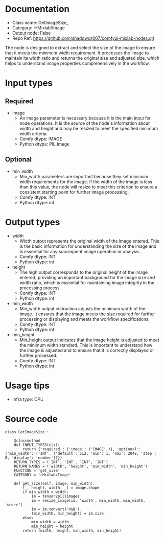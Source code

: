 # Documentation
- Class name: GetImageSize_
- Category: ♾️Mixlab/Image
- Output node: False
- Repo Ref: https://github.com/shadowcz007/comfyui-mixlab-nodes.git

The node is designed to extract and select the size of the image to ensure that it meets the minimum width requirement. It processes the image to maintain its width ratio and returns the original size and adjusted size, which helps to understand image properties comprehensively in the workflow.

# Input types
## Required
- image
    - An image parameter is necessary because it is the main input for node operations. It is the source of the node's information about width and height and may be resized to meet the specified minimum width criteria.
    - Comfy dtype: IMAGE
    - Python dtype: PIL.Image
## Optional
- min_width
    - Min_width parameters are important because they set minimum width requirements for the image. If the width of the image is less than this value, the node will resize to meet this criterion to ensure a consistent starting point for further image processing.
    - Comfy dtype: INT
    - Python dtype: int

# Output types
- width
    - Width output represents the original width of the image entered. This is the basic information for understanding the size of the image and is essential for any subsequent image operation or analysis.
    - Comfy dtype: INT
    - Python dtype: int
- height
    - The high output corresponds to the original height of the image entered, providing an important background for the image size and width ratio, which is essential for maintaining image integrity in the processing process.
    - Comfy dtype: INT
    - Python dtype: int
- min_width
    - Min_width output instruction adjusts the minimum width of the image. It ensures that the image meets the size required for further processing or displaying and meets the workflow specifications.
    - Comfy dtype: INT
    - Python dtype: int
- min_height
    - Min_height output indicates that the image height is adjusted to meet the minimum width standard. This is important to understand how the image is adjusted and to ensure that it is correctly displayed or further processed.
    - Comfy dtype: INT
    - Python dtype: int

# Usage tips
- Infra type: CPU

# Source code
```
class GetImageSize_:

    @classmethod
    def INPUT_TYPES(cls):
        return {'required': {'image': ('IMAGE',)}, 'optional': {'min_width': ('INT', {'default': 512, 'min': 1, 'max': 2048, 'step': 8, 'display': 'number'})}}
    RETURN_TYPES = ('INT', 'INT', 'INT', 'INT')
    RETURN_NAMES = ('width', 'height', 'min_width', 'min_height')
    FUNCTION = 'get_size'
    CATEGORY = '♾️Mixlab/Image'

    def get_size(self, image, min_width):
        (_, height, width, _) = image.shape
        if min_width > width:
            im = tensor2pil(image)
            im = resize_image(im, 'width', min_width, min_width, 'white')
            im = im.convert('RGB')
            (min_width, min_height) = im.size
        else:
            min_width = width
            min_height = height
        return (width, height, min_width, min_height)
```